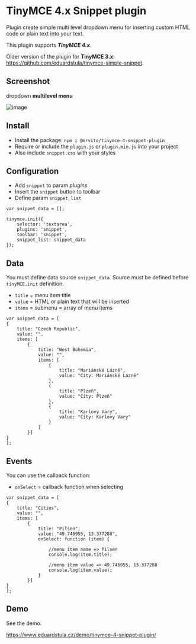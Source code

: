 # TinyMCE 4.x Snippet plugin
Plugin create simple multi level dropdown menu for inserting custom HTML code or plain text into your text.

This plugin supports ***TinyMCE 4.x***.

Older version of the plugin for **TinyMCE 3.x**: https://github.com/eduardstula/tinymce-simple-snippet.

## Screenshot
dropdown **multilevel menu**

![image](screenshot.png)

## Install
* Install the package: `npm i @mrvito/tinymce-4-snippet-plugin`
* Require or include the `plugin.js` or `plugin.min.js` into your project
* Also include `snippet.css` with your styles

## Configuration
- Add `snippet` to param *plugins*
- Insert the `snippet` button to toolbar
- Define param `snippet_list`
```
var snippet_data = [];

tinymce.init({
    selector: 'textarea',
    plugins: 'snippet',
    toolbar: 'snippet',
    snippet_list: snippet_data
});
```
## Data


You must define data source `snippet_data`. Source must be defined before `tinyMCE.init` definition.
* `title` = menu item title
* `value` = HTML or plain text that will be inserted
* `items` = submenu = array of menu items

```
var snippet_data = [
{
    title: "Czech Republic",
    value: "",
    items: [
        {
            title: "West Bohemia",
            value: "",
            items: [
                {
                    title: "Mariánské Lázně",
                    value: "City: Mariánské Lázně"
                },
                {
                    title: "Plzeň",
                    value: "City: Plzeň"
                },
                {
                    title: "Karlovy Vary",
                    value: "City: Karlovy Vary"
                }
            ]
        }]
}
];
```
## Events


You can use the callback function:

* `onSelect` = callback function when selecting

```
var snippet_data = [
{
    title: "Cities",
    value: "",
    items: [
        {
            title: "Pilsen",
            value: "49.746955, 13.377288",
            onSelect: function (item) {
            
                //menu item name => Pilsen
                console.log(item.title);
                
                //menu item value => 49.746955, 13.377288
                console.log(item.value);
            }
        }]
}
];
```

## Demo

See the demo.

https://www.eduardstula.cz/demo/tinymce-4-snippet-plugin/